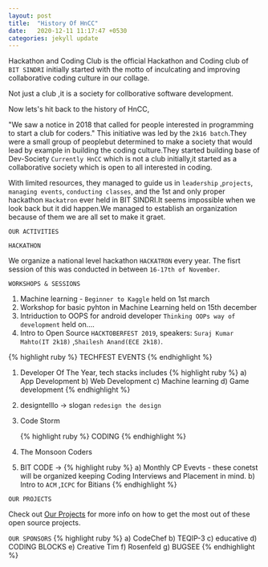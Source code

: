 ```yaml
---
layout: post
title:  "History Of HnCC"
date:   2020-12-11 11:17:47 +0530
categories: jekyll update
---
```

<!-- You’ll find this post in your `_posts` directory. Go ahead and edit it and re-build the site to see your changes. You can rebuild the site in many different ways, but the most common way is to run `jekyll serve`, which launches a web server and auto-regenerates your site when a file is updated.

Jekyll requires blog post files to be named according to the following format:

`YEAR-MONTH-DAY-title.MARKUP`

Where `YEAR` is a four-digit number, `MONTH` and `DAY` are both two-digit numbers, and `MARKUP` is the file extension representing the format used in the file. After that, include the necessary front matter. Take a look at the source for this post to get an idea about how it works.

Jekyll also offers powerful support for code snippets:

{% highlight ruby %}
def print_hi(name)
  puts "Hi, #{name}"
end
print_hi('Tom')
#=> prints 'Hi, Tom' to STDOUT.
{% endhighlight %}

Check out the [Jekyll docs][jekyll-docs] for more info on how to get the most out of Jekyll. File all bugs/feature requests at [Jekyll’s GitHub repo][jekyll-gh]. If you have questions, you can ask them on [Jekyll Talk][jekyll-talk].

[jekyll-docs]: https://jekyllrb.com/docs/home
[jekyll-gh]:   https://github.com/jekyll/jekyll
[jekyll-talk]: https://talk.jekyllrb.com/ -->


Hackathon and Coding Club is the official Hackathon and Coding club of `BIT SINDRI` initially started with the motto of inculcating and improving collaborative coding culture in our collage.

Not just a club ,it is a society for collborative software development.

Now lets's hit back to the history of HnCC,

"We saw a notice in 2018 that called for people interested in programming to start a club for coders." This initiative was led by the `2k16 batch`.They were a small group of peoplebut determined to make a society that would lead by example in building the coding culture.They started building base of Dev-Society `Currently HnCC` which is not a club initially,it started as a collaborative society which is open to all interested in coding.

With limited resources, they managed to guide us in `leadership` ,`projects`, `managing events`, `conducting classes`, and the 1st and only proper hackathon `Hackatron` ever held in BIT SINDRI.It seems impossible when we look back but it did happen.We managed to establish an organization because of them we are all set to make it graet.

`OUR ACTIVITIES`

    HACKATHON

We organize a national level hackathon `HACKATRON` every year. The fisrt session of this was conducted in between `16-17th of November`.

    WORKSHOPS & SESSIONS

1. Machine learning - `Beginner to Kaggle` held on 1st march
2. Workshop for basic pyhton in Machine Learning held on 15th december
3. Intriduction to OOPS for android developer `Thinking OOPs way of development` held on....
4. Intro to Open Source `HACKTOBERFEST 2019`, speakers: `Suraj Kumar Mahto(IT 2k18)` ,`Shailesh Anand(ECE 2k18)`.

  {% highlight ruby %} TECHFEST EVENTS {% endhighlight %}

1. Developer Of The Year, tech stacks includes {% highlight ruby %}
a) App Development
b) Web Development
c) Machine learning
d) Game development
{% endhighlight %}
2. designtelllo -> slogan `redesign the design`
3. Code Storm 

   {% highlight ruby %} CODING {% endhighlight %}
1. The Monsoon Coders
2. BIT CODE -> 
{% highlight ruby %} a) Monthly CP Evevts - these conetst
 will be organized keeping Coding Interviews 
 and Placement in mind.
b) Intro to `ACM` ,`ICPC` for Bitians 
{% endhighlight %}
                                
`OUR PROJECTS`

Check out [Our Projects][github-link] for more info on how to get the most out of these open source projects.

[github-link]: https://github.com/hnccbits

`OUR SPONSORS`
 {% highlight ruby %}
a) CodeChef
b) TEQIP-3
c) educative
d) CODING BLOCKS
e) Creative Tim
f) Rosenfeld
g) BUGSEE
{% endhighlight %}



